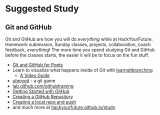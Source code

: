 # Suggested Study

## Git and GitHub

Git and GitHub are how you will do _everything_ while at HackYourFuture. Homework submission, Sunday classes, projects, collaboration, coach feedback, _everything_! The more time you spend studying Git and GitHub before the classes starts, the easier it will be to focus on the fun stuff.

- [Git and GitHub for Poets](https://www.youtube.com/playlist?list=PLRqwX-V7Uu6ZF9C0YMKuns9sLDzK6zoiV)
- Learn to visualize what happens inside of Git with [learngitbranching](https://learngitbranching.js.org/)
  - [A Video Guide](https://www.youtube.com/watch?v=dG0ke9vILQM)
- [ohmygit](https://ohmygit.org/) - a git game
- [lab.github.com/githubtraining](https://lab.github.com/githubtraining/paths/)
- [Getting Started with GitHub](https://help.github.com/en/github/getting-started-with-github)
- [Creating a GitHub Repository](https://www.youtube.com/watch?v=WfhRyz3Wf4o)
- [Creating a local repo and push](https://www.youtube.com/watch?v=vbQ2bYHxxEA)
- and much more at [hackyourfuture.github.io/study](https://hackyourfuture.github.io/study)
